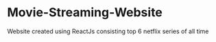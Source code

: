 # Movie-Streaming-Website
Website created using ReactJs consisting top 6 netflix series of all time
